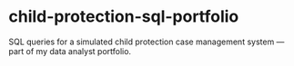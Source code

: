 # child-protection-sql-portfolio
SQL queries for a simulated child protection case management system — part of my data analyst portfolio.
